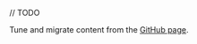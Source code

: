 [//]: # (title: Events)

// TODO

Tune and migrate content from the [GitHub page](https://github.com/JetBrains/compose-multiplatform/tree/master/tutorials/HTML/Events_Handling).